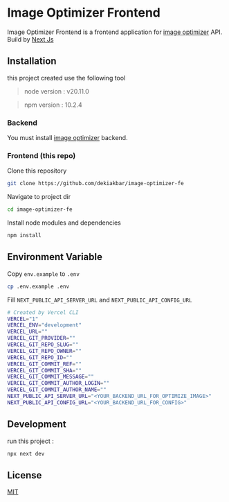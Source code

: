 # Image Optimizer Frontend

Image Optimizer Frontend is a frontend application for [image optimizer](https://github.com/dekiakbar/image-optimizer) API. Build by [Next Js](https://nextjs.org/)

## Installation

this project created use the following tool
> node version : v20.11.0

> npm version : 10.2.4

### Backend
You must install [image optimizer](https://github.com/dekiakbar/image-optimizer) backend.

### Frontend (this repo)
Clone this repository

```bash
git clone https://github.com/dekiakbar/image-optimizer-fe
```

Navigate to project dir

```bash
cd image-optimizer-fe
```

Install node modules and dependencies

```bash
npm install
```
## Environment Variable

Copy `env.example` to `.env`

```bash
cp .env.example .env
```

Fill `NEXT_PUBLIC_API_SERVER_URL` and `NEXT_PUBLIC_API_CONFIG_URL`
```bash
# Created by Vercel CLI
VERCEL="1"
VERCEL_ENV="development"
VERCEL_URL=""
VERCEL_GIT_PROVIDER=""
VERCEL_GIT_REPO_SLUG=""
VERCEL_GIT_REPO_OWNER=""
VERCEL_GIT_REPO_ID=""
VERCEL_GIT_COMMIT_REF=""
VERCEL_GIT_COMMIT_SHA=""
VERCEL_GIT_COMMIT_MESSAGE=""
VERCEL_GIT_COMMIT_AUTHOR_LOGIN=""
VERCEL_GIT_COMMIT_AUTHOR_NAME=""
NEXT_PUBLIC_API_SERVER_URL="<YOUR_BACKEND_URL_FOR_OPTIMIZE_IMAGE>"
NEXT_PUBLIC_API_CONFIG_URL="<YOUR_BACKEND_URL_FOR_CONFIG>"
```

## Development
run this project :
```bash
npx next dev
```

## License
[MIT](https://github.com/git/git-scm.com/blob/main/MIT-LICENSE.txt)